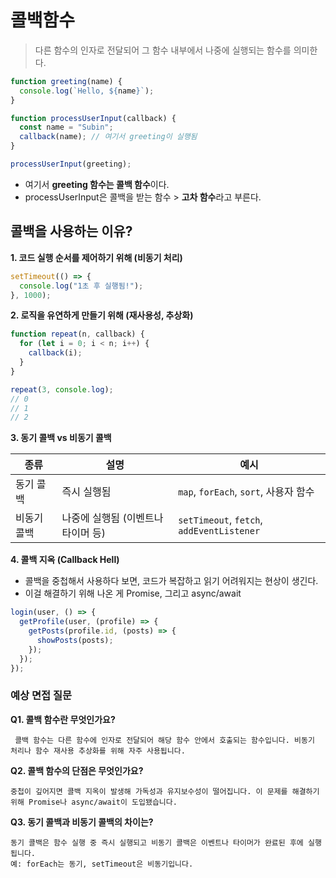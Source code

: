 # 콜백함수
> 다른 함수의 인자로 전달되어 그 함수 내부에서 나중에 실행되는 함수를 의미한다.

```js
function greeting(name) {
  console.log(`Hello, ${name}`);
}

function processUserInput(callback) {
  const name = "Subin";
  callback(name); // 여기서 greeting이 실행됨
}

processUserInput(greeting);
```
- 여기서 **greeting 함수는 콜백 함수**이다. 
- processUserInput은 콜백을 받는 함수 > **고차 함수**라고 부른다.

## 콜백을 사용하는 이유? 

**1. 코드 실행 순서를 제어하기 위해 (비동기 처리)**

```js
setTimeout(() => {
  console.log("1초 후 실행됨!");
}, 1000);
```
**2. 로직을 유연하게 만들기 위해 (재사용성, 추상화)**

```js
function repeat(n, callback) {
  for (let i = 0; i < n; i++) {
    callback(i);
  }
}

repeat(3, console.log);
// 0
// 1
// 2
```

**3. 동기 콜백 vs 비동기 콜백**

| 종류         | 설명                             | 예시                                  |
|--------------|----------------------------------|----------------------------------------|
| 동기 콜백    | 즉시 실행됨                      | `map`, `forEach`, `sort`, 사용자 함수 |
| 비동기 콜백  | 나중에 실행됨 (이벤트나 타이머 등) | `setTimeout`, `fetch`, `addEventListener` |

**4. 콜백 지옥 (Callback Hell)**

- 콜백을 중첩해서 사용하다 보면, 코드가 복잡하고 읽기 어려워지는 현상이 생긴다.
- 이걸 해결하기 위해 나온 게 Promise, 그리고 async/await
  
```js
login(user, () => {
  getProfile(user, (profile) => {
    getPosts(profile.id, (posts) => {
      showPosts(posts);
    });
  });
});
```

### 예상 면접 질문
**Q1. 콜백 함수란 무엇인가요?**

` 콜백 함수는 다른 함수에 인자로 전달되어 해당 함수 안에서 호출되는 함수입니다. 비동기 처리나 함수 재사용 추상화를 위해 자주 사용됩니다.`

**Q2. 콜백 함수의 단점은 무엇인가요?**

`중첩이 깊어지면 콜백 지옥이 발생해 가독성과 유지보수성이 떨어집니다. 이 문제를 해결하기 위해 Promise나 async/await이 도입됐습니다.`

**Q3. 동기 콜백과 비동기 콜백의 차이는?**

`동기 콜백은 함수 실행 중 즉시 실행되고 비동기 콜백은 이벤트나 타이머가 완료된 후에 실행됩니다.` <br/>
`예: forEach는 동기, setTimeout은 비동기입니다.`
